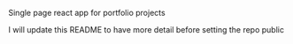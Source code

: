 Single page react app for portfolio projects

I will update this README to have more detail before setting the repo public

